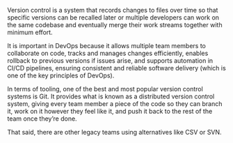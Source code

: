 Version control is a system that records changes to files over time so that specific versions can be recalled later or multiple developers can work on the same codebase and eventually merge their work streams together with minimum effort.

It is important in DevOps because it allows multiple team members to collaborate on code, tracks and manages changes efficiently, enables rollback to previous versions if issues arise, and supports automation in CI/CD pipelines, ensuring consistent and reliable software delivery (which is one of the key principles of DevOps).

In terms of tooling, one of the best and most popular version control systems is Git. It provides what is known as a distributed version control system, giving every team member a piece of the code so they can branch it, work on it however they feel like it, and push it back to the rest of the team once they’re done.

That said, there are other legacy teams using alternatives like CSV or SVN.
